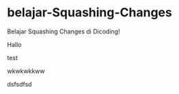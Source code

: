 # belajar-Squashing-Changes
Belajar Squashing Changes di Dicoding!

Hallo

test

wkwkwkkww

dsfsdfsd

